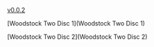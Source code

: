 [v0.0.2](https://github.com/littleflute/Woodstock2/edit/master/README.md)

[Woodstock Two Disc 1](Woodstock Two Disc 1)

[Woodstock Two Disc 2](Woodstock Two Disc 2)
